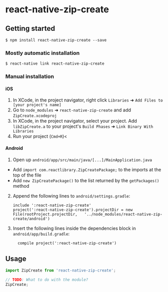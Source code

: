 # react-native-zip-create

## Getting started

`$ npm install react-native-zip-create --save`

### Mostly automatic installation

`$ react-native link react-native-zip-create`

### Manual installation


#### iOS

1. In XCode, in the project navigator, right click `Libraries` ➜ `Add Files to [your project's name]`
2. Go to `node_modules` ➜ `react-native-zip-create` and add `ZipCreate.xcodeproj`
3. In XCode, in the project navigator, select your project. Add `libZipCreate.a` to your project's `Build Phases` ➜ `Link Binary With Libraries`
4. Run your project (`Cmd+R`)<

#### Android

1. Open up `android/app/src/main/java/[...]/MainApplication.java`
  - Add `import com.reactlibrary.ZipCreatePackage;` to the imports at the top of the file
  - Add `new ZipCreatePackage()` to the list returned by the `getPackages()` method
2. Append the following lines to `android/settings.gradle`:
  	```
  	include ':react-native-zip-create'
  	project(':react-native-zip-create').projectDir = new File(rootProject.projectDir, 	'../node_modules/react-native-zip-create/android')
  	```
3. Insert the following lines inside the dependencies block in `android/app/build.gradle`:
  	```
      compile project(':react-native-zip-create')
  	```


## Usage
```javascript
import ZipCreate from 'react-native-zip-create';

// TODO: What to do with the module?
ZipCreate;
```
